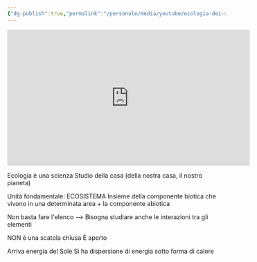 ```yaml
---
{"dg-publish":true,"permalink":"/personale/media/youtube/ecologia-dei-sistemi/"}
---
```



<iframe width="560" height="315" src="https://www.youtube.com/embed/wMVgF2qcY3A" title="YouTube video player" frameborder="0" allow="accelerometer; autoplay; clipboard-write; encrypted-media; gyroscope; picture-in-picture; web-share" allowfullscreen></iframe>

Ecologia è una scienza
Studio della casa (della nostra casa, il nostro pianeta)

Unità fondamentale: ECOSISTEMA
Insieme della componente biotica che vivono in una determinata area + la componente abiotica

Non basta fare l'elenco --> Bisogna studiare anche le interazioni tra gli elementi

NON è una scatola chiusa
È aperto

Arriva energia del Sole
Si ha dispersione di energia sotto forma di calore

